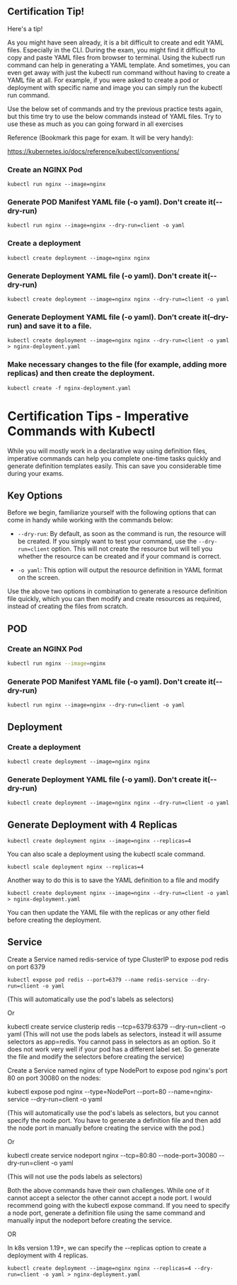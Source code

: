 ## Certification Tip!

Here's a tip!

As you might have seen already, it is a bit difficult to create and edit YAML files. Especially in the CLI. During the exam, you might find it difficult to copy and paste YAML files from browser to terminal. Using the kubectl run command can help in generating a YAML template. And sometimes, you can even get away with just the kubectl run command without having to create a YAML file at all. For example, if you were asked to create a pod or deployment with specific name and image you can simply run the kubectl run command.

Use the below set of commands and try the previous practice tests again, but this time try to use the below commands instead of YAML files. Try to use these as much as you can going forward in all exercises

Reference (Bookmark this page for exam. It will be very handy):

https://kubernetes.io/docs/reference/kubectl/conventions/

### Create an NGINX Pod
```
kubectl run nginx --image=nginx
```

### Generate POD Manifest YAML file (-o yaml). Don't create it(--dry-run)
```
kubectl run nginx --image=nginx --dry-run=client -o yaml
```

### Create a deployment
```
kubectl create deployment --image=nginx nginx
```

### Generate Deployment YAML file (-o yaml). Don't create it(--dry-run)
```
kubectl create deployment --image=nginx nginx --dry-run=client -o yaml
```

### Generate Deployment YAML file (-o yaml). Don’t create it(–dry-run) and save it to a file.
```
kubectl create deployment --image=nginx nginx --dry-run=client -o yaml > nginx-deployment.yaml
```

### Make necessary changes to the file (for example, adding more replicas) and then create the deployment.
```
kubectl create -f nginx-deployment.yaml
```

# Certification Tips - Imperative Commands with Kubectl

While you will mostly work in a declarative way using definition files, imperative commands can help you complete one-time tasks quickly and generate definition templates easily. This can save you considerable time during your exams.

## Key Options

Before we begin, familiarize yourself with the following options that can come in handy while working with the commands below:

- `--dry-run`: By default, as soon as the command is run, the resource will be created. If you simply want to test your command, use the `--dry-run=client` option. This will not create the resource but will tell you whether the resource can be created and if your command is correct.

- `-o yaml`: This option will output the resource definition in YAML format on the screen.

Use the above two options in combination to generate a resource definition file quickly, which you can then modify and create resources as required, instead of creating the files from scratch.

## POD

### Create an NGINX Pod

```bash
kubectl run nginx --image=nginx
```

### Generate POD Manifest YAML file (-o yaml). Don't create it(--dry-run)
```
kubectl run nginx --image=nginx --dry-run=client -o yaml
```


## Deployment
### Create a deployment
```
kubectl create deployment --image=nginx nginx
```


### Generate Deployment YAML file (-o yaml). Don't create it(--dry-run)
```
kubectl create deployment --image=nginx nginx --dry-run=client -o yaml
```


## Generate Deployment with 4 Replicas
```
kubectl create deployment nginx --image=nginx --replicas=4
```


You can also scale a deployment using the kubectl scale command.
```
kubectl scale deployment nginx --replicas=4
```

Another way to do this is to save the YAML definition to a file and modify
```
kubectl create deployment nginx --image=nginx --dry-run=client -o yaml > nginx-deployment.yaml
```


You can then update the YAML file with the replicas or any other field before creating the deployment.

## Service
Create a Service named redis-service of type ClusterIP to expose pod redis on port 6379
```
kubectl expose pod redis --port=6379 --name redis-service --dry-run=client -o yaml
```
(This will automatically use the pod's labels as selectors)

Or

kubectl create service clusterip redis --tcp=6379:6379 --dry-run=client -o yaml (This will not use the pods labels as selectors, instead it will assume selectors as app=redis. You cannot pass in selectors as an option. So it does not work very well if your pod has a different label set. So generate the file and modify the selectors before creating the service)



Create a Service named nginx of type NodePort to expose pod nginx's port 80 on port 30080 on the nodes:

kubectl expose pod nginx --type=NodePort --port=80 --name=nginx-service --dry-run=client -o yaml

(This will automatically use the pod's labels as selectors, but you cannot specify the node port. You have to generate a definition file and then add the node port in manually before creating the service with the pod.)

Or

kubectl create service nodeport nginx --tcp=80:80 --node-port=30080 --dry-run=client -o yaml

(This will not use the pods labels as selectors)

Both the above commands have their own challenges. While one of it cannot accept a selector the other cannot accept a node port. I would recommend going with the kubectl expose command. If you need to specify a node port, generate a definition file using the same command and manually input the nodeport before creating the service.


OR

In k8s version 1.19+, we can specify the --replicas option to create a deployment with 4 replicas.
```
kubectl create deployment --image=nginx nginx --replicas=4 --dry-run=client -o yaml > nginx-deployment.yaml
```
